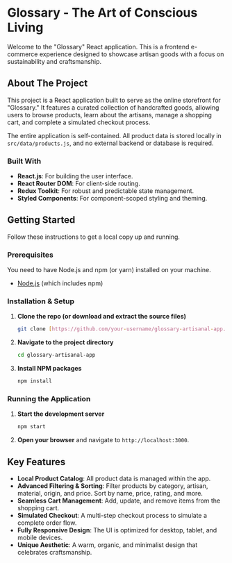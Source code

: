 # Glossary - The Art of Conscious Living

Welcome to the "Glossary" React application. This is a frontend e-commerce experience designed to showcase artisan goods with a focus on sustainability and craftsmanship.

## About The Project

This project is a React application built to serve as the online storefront for "Glossary." It features a curated collection of handcrafted goods, allowing users to browse products, learn about the artisans, manage a shopping cart, and complete a simulated checkout process.

The entire application is self-contained. All product data is stored locally in `src/data/products.js`, and no external backend or database is required.

### Built With

* **React.js**: For building the user interface.
* **React Router DOM**: For client-side routing.
* **Redux Toolkit**: For robust and predictable state management.
* **Styled Components**: For component-scoped styling and theming.

## Getting Started

Follow these instructions to get a local copy up and running.

### Prerequisites

You need to have Node.js and npm (or yarn) installed on your machine.
* [Node.js](https://nodejs.org/) (which includes npm)

### Installation & Setup

1.  **Clone the repo (or download and extract the source files)**
    ```sh
    git clone [https://github.com/your-username/glossary-artisanal-app.git](https://github.com/your-username/glossary-artisanal-app.git)
    ```
2.  **Navigate to the project directory**
    ```sh
    cd glossary-artisanal-app
    ```
3.  **Install NPM packages**
    ```sh
    npm install
    ```

### Running the Application

1.  **Start the development server**
    ```sh
    npm start
    ```
2.  **Open your browser** and navigate to `http://localhost:3000`.

## Key Features

* **Local Product Catalog**: All product data is managed within the app.
* **Advanced Filtering & Sorting**: Filter products by category, artisan, material, origin, and price. Sort by name, price, rating, and more.
* **Seamless Cart Management**: Add, update, and remove items from the shopping cart.
* **Simulated Checkout**: A multi-step checkout process to simulate a complete order flow.
* **Fully Responsive Design**: The UI is optimized for desktop, tablet, and mobile devices.
* **Unique Aesthetic**: A warm, organic, and minimalist design that celebrates craftsmanship.